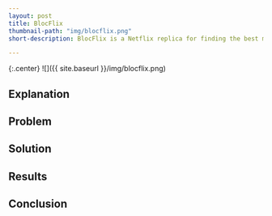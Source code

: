 ```yaml
---
layout: post
title: BlocFlix
thumbnail-path: "img/blocflix.png"
short-description: BlocFlix is a Netflix replica for finding the best movies and watching them online.

---
```


{:.center}
![]({{ site.baseurl }}/img/blocflix.png)

## Explanation


## Problem



## Solution



## Results





## Conclusion
